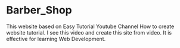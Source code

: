 # Barber_Shop
This website based on Easy Tutorial Youtube Channel How to create website tutorial. I see this video and create this site from video. It is effective for learning Web Development.

